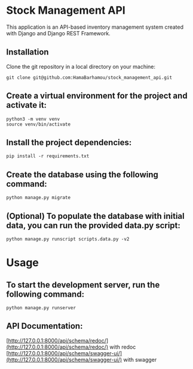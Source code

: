 # Stock Management API  
This application is an API-based inventory management system created with Django and Django REST Framework. 

## Installation 
Clone the git repository in a local directory on your machine: 
```
git clone git@github.com:HamaBarhamou/stock_management_api.git
```
## Create a virtual environment for the project and activate it:
```
python3 -m venv venv
source venv/bin/activate
```
## Install the project dependencies:
```
pip install -r requirements.txt
```

## Create the database using the following command:
```
python manage.py migrate
```

## (Optional) To populate the database with initial data, you can run the provided data.py script: 
```
python manage.py runscript scripts.data.py -v2
```

# Usage  
## To start the development server, run the following command:  
```
python manage.py runserver
```


## API Documentation:  
[http://127.0.0.1:8000/api/schema/redoc/](http://127.0.0.1:8000/api/schema/redoc/) with redoc  
[http://127.0.0.1:8000/api/schema/swagger-ui/](http://127.0.0.1:8000/api/schema/swagger-ui/) with swagger 
